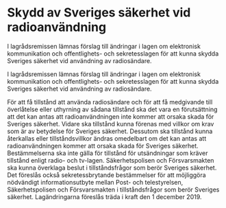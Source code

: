 # Skydd av Sveriges säkerhet vid radioanvändning

I lagrådsremissen lämnas förslag till ändringar i lagen om elektronisk kommunikation och offentlighets- och sekretesslagen för att kunna skydda Sveriges säkerhet vid användning av radiosändare.

I lagrådsremissen lämnas förslag till ändringar i lagen om elektronisk kommunikation och offentlighets- och sekretesslagen för att kunna skydda Sveriges säkerhet vid användning av radiosändare.

För att få tillstånd att använda radiosändare och för att få medgivande till överlåtelse eller uthyrning av sådana tillstånd ska det vara en förutsättning att det kan antas att radioanvändningen inte kommer att orsaka skada för Sveriges säkerhet. Vidare ska tillstånd kunna förenas med villkor om krav som är av betydelse för Sveriges säkerhet. Dessutom ska tillstånd kunna återkallas eller tillståndsvillkor ändras omedelbart om det kan antas att radioanvändningen kommer att orsaka skada för Sveriges säkerhet. Bestämmelserna ska inte gälla för tillstånd för utsändningar som kräver tillstånd enligt radio- och tv-lagen. Säkerhetspolisen och Försvarsmakten ska kunna överklaga beslut i tillståndsfrågor som berör Sveriges säkerhet. Det föreslås också sekretessbrytande bestämmelser för att möjliggöra nödvändigt informationsutbyte mellan Post- och telestyrelsen, Säkerhetspolisen och Försvarsmakten i tillståndsfrågor som berör Sveriges säkerhet. Lagändringarna föreslås träda i kraft den 1 december 2019.
